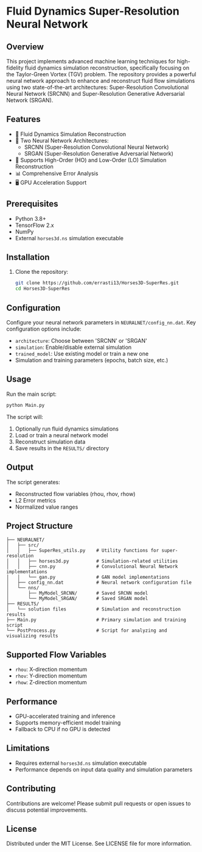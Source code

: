 # Fluid Dynamics Super-Resolution Neural Network

## Overview

This project implements advanced machine learning techniques for high-fidelity fluid dynamics simulation reconstruction, specifically focusing on the Taylor-Green Vortex (TGV) problem. The repository provides a powerful neural network approach to enhance and reconstruct fluid flow simulations using two state-of-the-art architectures: Super-Resolution Convolutional Neural Network (SRCNN) and Super-Resolution Generative Adversarial Network (SRGAN).

## Features

- 🌊 Fluid Dynamics Simulation Reconstruction
- 🧠 Two Neural Network Architectures:
  - SRCNN (Super-Resolution Convolutional Neural Network)
  - SRGAN (Super-Resolution Generative Adversarial Network)
- 🔬 Supports High-Order (HO) and Low-Order (LO) Simulation Reconstruction
- 📊 Comprehensive Error Analysis
- 🖥️ GPU Acceleration Support

## Prerequisites

- Python 3.8+
- TensorFlow 2.x
- NumPy
- External `horses3d.ns` simulation executable

## Installation

1. Clone the repository:
   ```bash
   git clone https://github.com/errasti13/Horses3D-SuperRes.git
   cd Horses3D-SuperRes
   ```
## Configuration

Configure your neural network parameters in `NEURALNET/config_nn.dat`. Key configuration options include:

- `architecture`: Choose between 'SRCNN' or 'SRGAN'
- `simulation`: Enable/disable external simulation
- `trained_model`: Use existing model or train a new one
- Simulation and training parameters (epochs, batch size, etc.)

## Usage

Run the main script:

```bash
python Main.py
```

The script will:
1. Optionally run fluid dynamics simulations
2. Load or train a neural network model
3. Reconstruct simulation data
4. Save results in the `RESULTS/` directory

## Output

The script generates:
- Reconstructed flow variables (rhou, rhov, rhow)
- L2 Error metrics
- Normalized value ranges

## Project Structure

```
├── NEURALNET/
│   ├── src/
│   │   ├── SuperRes_utils.py    # Utility functions for super-resolution
│   │   ├── horses3d.py          # Simulation-related utilities
│   │   ├── cnn.py               # Convolutional Neural Network implementations
│   │   └── gan.py               # GAN model implementations
│   ├── config_nn.dat            # Neural network configuration file
│   └── nns/
│       ├── MyModel_SRCNN/       # Saved SRCNN model
│       └── MyModel_SRGAN/       # Saved SRGAN model
├── RESULTS/
│   └── solution files           # Simulation and reconstruction results
├── Main.py                      # Primary simulation and training script
└── PostProcess.py               # Script for analyzing and visualizing results
```

## Supported Flow Variables

- `rhou`: X-direction momentum
- `rhov`: Y-direction momentum
- `rhow`: Z-direction momentum

## Performance

- GPU-accelerated training and inference
- Supports memory-efficient model training
- Fallback to CPU if no GPU is detected

## Limitations

- Requires external `horses3d.ns` simulation executable
- Performance depends on input data quality and simulation parameters

## Contributing

Contributions are welcome! Please submit pull requests or open issues to discuss potential improvements.

## License

Distributed under the MIT License. See LICENSE file for more information.
